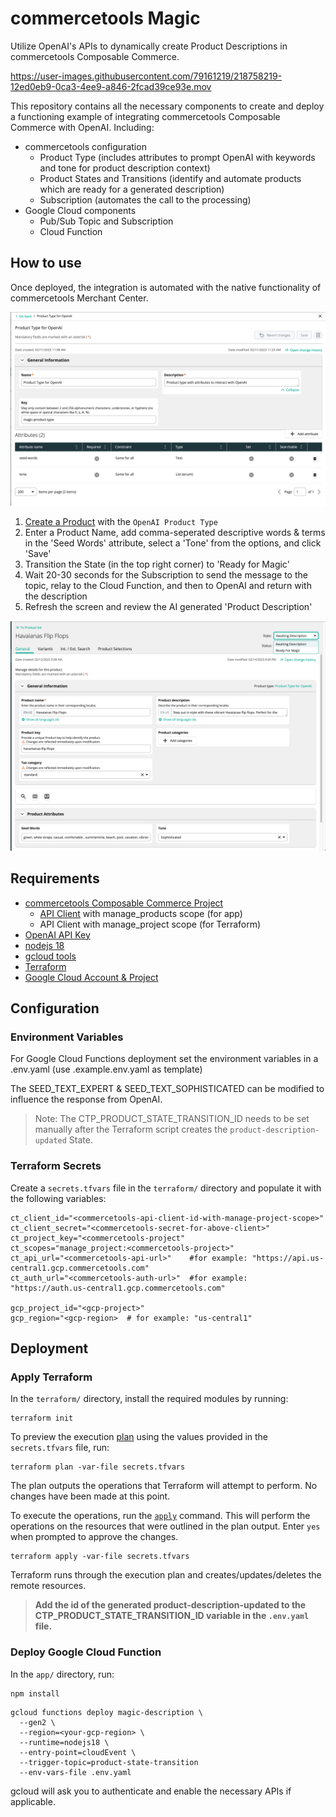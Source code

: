 # commercetools Magic
Utilize OpenAI's APIs to dynamically create Product Descriptions in commercetools Composable Commerce.

https://user-images.githubusercontent.com/79161219/218758219-12ed0eb9-0ca3-4ee9-a846-2fcad39ce93e.mov

This repository contains all the necessary components to create and deploy a functioning example of integrating commercetools Composable Commerce with OpenAI. Including:
- commercetools configuration
  - Product Type (includes attributes to prompt OpenAI with keywords and tone for product description context)
  - Product States and Transitions (identify and automate products which are ready for a generated description)
  - Subscription (automates the call to the processing)
- Google Cloud components
  - Pub/Sub Topic and Subscription
  - Cloud Function

## How to use
Once deployed, the integration is automated with the native functionality of commercetools Merchant Center.

![Product Type](assets/OpenAI-Product-Type.png)

1. [Create a Product](https://docs.commercetools.com/merchant-center/product-list) with the `OpenAI Product Type`
2. Enter a Product Name, add comma-seperated descriptive words & terms in the 'Seed Words' attribute, select a 'Tone' from the options, and click 'Save'
3. Transition the State (in the top right corner) to 'Ready for Magic'
4. Wait 20-30 seconds for the Subscription to send the message to the topic, relay to the Cloud Function, and then to OpenAI and return with the description
5. Refresh the screen and review the AI generated 'Product Description'

![Example Product](assets/Example-Product.png)

## Requirements
- [commercetools Composable Commerce Project](https://docs.commercetools.com/getting-started/)
  - [API Client](https://docs.commercetools.com/getting-started/create-api-client) with manage_products scope (for app)
  - API Client with manage_project scope (for Terraform)
- [OpenAI API Key](https://help.openai.com/en/articles/4936850-where-do-i-find-my-secret-api-key)
- [nodejs 18](https://nodejs.org/en/download/)
- [gcloud tools](https://cloud.google.com/sdk/docs/install)
- [Terraform](https://developer.hashicorp.com/terraform/tutorials/aws-get-started/install-cli)
- [Google Cloud Account & Project](https://console.cloud.google.com/)


## Configuration
### Environment Variables
For Google Cloud Functions deployment set the environment variables in a .env.yaml (use .example.env.yaml as template)

The SEED_TEXT_EXPERT & SEED_TEXT_SOPHISTICATED can be modified to influence the response from OpenAI.

> Note: The CTP_PRODUCT_STATE_TRANSITION_ID needs to be set manually after the Terraform script creates the `product-description-updated` State.


### Terraform Secrets
Create a `secrets.tfvars` file in the `terraform/` directory and populate it with the following variables:
```
ct_client_id="<commercetools-api-client-id-with-manage-project-scope>"
ct_client_secret="<commercetools-secret-for-above-client>"
ct_project_key="<commercetools-project"
ct_scopes="manage_project:<commercetools-project>"
ct_api_url="<commercetools-api-url>"    #for example: "https://api.us-central1.gcp.commercetools.com"
ct_auth_url="<commercetools-auth-url>"  #for example: "https://auth.us-central1.gcp.commercetools.com"

gcp_project_id="<gcp-project>"
gcp_region="<gcp-region>  # for example: "us-central1"
```

## Deployment

### Apply Terraform 

In the `terraform/` directory, install the required modules by running:

```console
terraform init
```

To preview the execution [plan](https://www.terraform.io/docs/cli/commands/plan.html) using the values provided in the `secrets.tfvars` file, run:

```console
terraform plan -var-file secrets.tfvars
```

The plan outputs the operations that Terraform will attempt to perform. No changes have been made at this point.

To execute the operations, run the [`apply`](https://www.terraform.io/docs/cli/commands/apply.html) command. This will perform the operations on the resources that were outlined in the plan output. Enter `yes` when prompted to approve the changes.

```console
terraform apply -var-file secrets.tfvars
```

Terraform runs through the execution plan and creates/updates/deletes the remote resources. 

> **Add the id of the generated product-description-updated to the CTP_PRODUCT_STATE_TRANSITION_ID variable in the `.env.yaml` file.**

### Deploy Google Cloud Function

In the `app/` directory, run:
```console
npm install
```

```
gcloud functions deploy magic-description \
  --gen2 \
  --region=<your-gcp-region> \
  --runtime=nodejs18 \
  --entry-point=cloudEvent \
  --trigger-topic=product-state-transition
  --env-vars-file .env.yaml
```

gcloud will ask you to authenticate and enable the necessary APIs if applicable.
